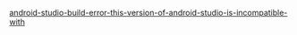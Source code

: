 [android-studio-build-error-this-version-of-android-studio-is-incompatible-with](http://stackoverflow.com/questions/36709514/android-studio-build-error-this-version-of-android-studio-is-incompatible-with)
